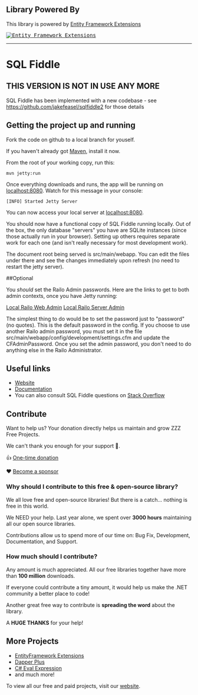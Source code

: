 ## Library Powered By

This library is powered by [Entity Framework Extensions](https://entityframework-extensions.net/?z=github&y=entityframework-plus)

<a href="https://entityframework-extensions.net/?z=github&y=entityframework-plus">
<kbd>
<img src="https://zzzprojects.github.io/images/logo/entityframework-extensions-pub.jpg" alt="Entity Framework Extensions" />
</kbd>
</a>

---

SQL Fiddle
==========

## THIS VERSION IS NOT IN USE ANY MORE

SQL Fiddle has been implemented with a new codebase - see https://github.com/jakefeasel/sqlfiddle2 for those details

## Getting the project up and running

Fork the code on github to a local branch for youself.  

If you haven't already got [Maven](http://maven.apache.org), install it now.

From the root of your working copy, run this:

    mvn jetty:run

Once everything downloads and runs, the app will be running on [localhost:8080](http://localhost:8080).  Watch for this message in your console:

    [INFO] Started Jetty Server
    
You can now access your local server at [localhost:8080](http://localhost:8080/).

You should now have a functional copy of SQL Fiddle running locally.  Out of the box, the only database "servers" you have are SQLite instances (since those actually run in your browser).  Setting up others requires separate work for each one (and isn't really necessary for most development work).

The document root being served is src/main/webapp.  You can edit the files under there and see the changes immediately upon refresh (no need to restart the jetty server).

##Optional

You *should* set the Railo Admin passwords.  Here are the links to get to both admin contexts, once you have Jetty running:

[Local Railo Web Admin](http://localhost:8080/railo-context/admin/web.cfm)
[Local Railo Server Admin](http://localhost:8080/railo-context/admin/server.cfm)

The simplest thing to do would be to set the password just to "password" (no quotes).  This is the default password in the config.  If you choose to use another Railo admin password, you must set it in the file src/main/webapp/config/development/settings.cfm and update the CFAdminPassword.  Once you set the admin password, you don't need to do anything else in the Railo Administrator. 

## Useful links

- [Website](http://sqlfiddle.com/)
- [Documentation](http://sqlfiddle.com/about.html)
- You can also consult SQL Fiddle questions on 
[Stack Overflow](https://stackoverflow.com/questions/tagged/sqlfiddle)

## Contribute

Want to help us? Your donation directly helps us maintain and grow ZZZ Free Projects. 

We can't thank you enough for your support 🙏.

👍 [One-time donation](https://zzzprojects.com/contribute)

❤️ [Become a sponsor](https://github.com/sponsors/zzzprojects) 

### Why should I contribute to this free & open-source library?
We all love free and open-source libraries! But there is a catch... nothing is free in this world.

We NEED your help. Last year alone, we spent over **3000 hours** maintaining all our open source libraries.

Contributions allow us to spend more of our time on: Bug Fix, Development, Documentation, and Support.

### How much should I contribute?
Any amount is much appreciated. All our free libraries together have more than **100 million** downloads.

If everyone could contribute a tiny amount, it would help us make the .NET community a better place to code!

Another great free way to contribute is  **spreading the word** about the library.

A **HUGE THANKS** for your help!

## More Projects

- [EntityFramework Extensions](https://entityframework-extensions.net/)
- [Dapper Plus](https://dapper-plus.net/)
- [C# Eval Expression](https://eval-expression.net/)
- and much more! 

To view all our free and paid projects, visit our [website](https://zzzprojects.com/).
